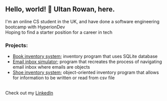 ## Hello, world! 👋 Ultan Rowan, here.
<p>I'm an online CS student in the UK, and have done a software engineering bootcamp with HyperionDev<br>
Hoping to find a starter position for a career in tech</p>

### Projects:
- <a href="https://github.com/UltanR/book_inventory">Book inventory system</a>; inventory program that uses SQLite database
- <a href="https://github.com/UltanR/email_objects">Email inbox simulator</a>; program that recreates the process of navigating email inbox where emails are objects
- <a href="https://github.com/UltanR/shoe_inventory">Shoe inventory system</a>; object-oriented inventory program that allows for information to be written or read from csv file
<p><br>Check out my <a href="https://www.linkedin.com/in/ultan-rowan/">LinkedIn</a></p>

